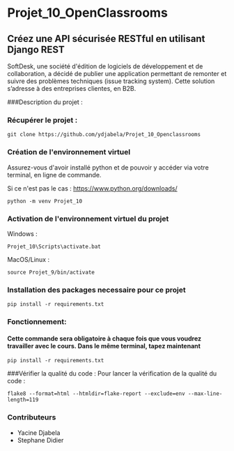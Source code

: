 # Projet_10_OpenClassrooms
## Créez une API sécurisée RESTful en utilisant Django REST
SoftDesk, une société d'édition de logiciels de développement et de collaboration, a décidé de publier une application permettant de remonter et suivre des problèmes techniques (issue tracking system). Cette solution s’adresse à des entreprises clientes, en B2B. 

###Description du projet :


### Récupérer le projet :

```
git clone https://github.com/ydjabela/Projet_10_Openclassrooms
```

### Création de l'environnement virtuel

Assurez-vous d'avoir installé python et de pouvoir y accéder via votre terminal, en ligne de commande.

Si ce n'est pas le cas : https://www.python.org/downloads/

```
python -m venv Projet_10
```

### Activation de l'environnement virtuel du projet

Windows :

```
Projet_10\Scripts\activate.bat
```

MacOS/Linux :
```
source Projet_9/bin/activate
```

### Installation des packages necessaire pour ce projet
```
pip install -r requirements.txt
```

### Fonctionnement:


#### Cette commande sera obligatoire à chaque fois que vous voudrez travailler avec le cours. Dans le même terminal, tapez maintenant
```
pip install -r requirements.txt
```
###Vérifier la qualité du code :
Pour lancer la vérification de la qualité du code : 
```
flake8 --format=html --htmldir=flake-report --exclude=env --max-line-length=119
```
### Contributeurs
- Yacine Djabela 
- Stephane Didier

